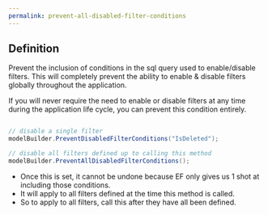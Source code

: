 ```yaml
---
permalink: prevent-all-disabled-filter-conditions
---
```


## Definition

Prevent the inclusion of conditions in the sql query used to enable/disable filters. This will completely prevent the ability to enable & disable filters globally throughout the application.

If you will never require the need to enable or disable filters at any time during the application life cycle, you can prevent this condition entirely.


```csharp

// disable a single filter
modelBuilder.PreventDisabledFilterConditions("IsDeleted");

// disable all filters defined up to calling this method
modelBuilder.PreventAllDisabledFilterConditions();

```

 - Once this is set, it cannot be undone because EF only gives us 1 shot at including those conditions.
 - It will apply to all filters defined at the time this method is called.  
 - So to apply to all filters, call this after they have all been defined.